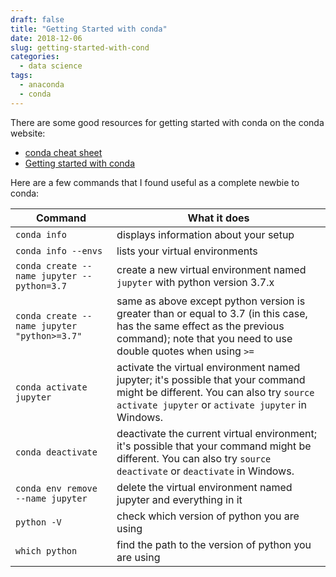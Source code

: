 ```yaml
---
draft: false
title: "Getting Started with conda"
date: 2018-12-06
slug: getting-started-with-cond
categories:
  - data science
tags:
  - anaconda
  - conda
---
```


There are some good resources for getting started with conda on the conda website:

- [conda cheat sheet](https://conda.io/docs/_downloads/conda-cheatsheet.pdf)
- [Getting started with conda](https://conda.io/docs/user-guide/getting-started.html)

Here are a few commands that I found useful as a complete newbie to conda:

Command | What it does
--- | ---
`conda info` | displays information about your setup
`conda info --envs` | lists your virtual environments
`conda create --name jupyter --python=3.7` | create a new virtual environment named `jupyter` with python version 3.7.x
`conda create --name jupyter "python>=3.7"` | same as above except python version is greater than or equal to 3.7 (in this case, has the same effect as the previous command); note that you need to use double quotes when using `>=`
`conda activate jupyter` | activate the virtual environment named jupyter; it's possible that your command might be different. You can also try `source activate jupyter` or `activate jupyter` in Windows.
`conda deactivate` | deactivate the current virtual environment; it's possible that your command might be different. You can also try `source deactivate` or `deactivate` in Windows.
`conda env remove --name jupyter` | delete the virtual environment named jupyter and everything in it
`python -V` | check which version of python you are using
`which python` | find the path to the version of python you are using